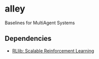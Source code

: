 # alley
Baselines for MultiAgent Systems

## Dependencies

* [RLlib: Scalable Reinforcement Learning](https://ray.readthedocs.io/en/latest/rllib.html)
